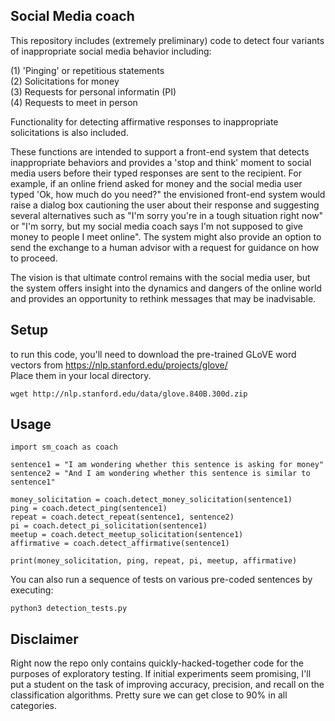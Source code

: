 ## Social Media coach
This repository includes (extremely preliminary) code to detect four variants of inappropriate social media behavior including:

(1) 'Pinging' or repetitious statements <br>
(2) Solicitations for money <br>
(3) Requests for personal informatin (PI) <br>
(4) Requests to meet in person <br>

Functionality for detecting affirmative responses to inappropriate solicitations is also included.

These functions are intended to support a front-end system that detects inappropriate behaviors and provides a 'stop and think' moment to social media users before their typed responses are sent to the recipient. For example, if an online friend asked for money and the social media user typed 'Ok, how much do you need?" the envisioned front-end system would raise a dialog box cautioning the user about their response and suggesting several alternatives such as "I'm sorry you're in a tough situation right now" or "I'm sorry, but my social media coach says I'm not supposed to give money to people I meet online". The system might also provide an option to send the exchange to a human advisor with a request for guidance on how to proceed.

The vision is that ultimate control remains with the social media user, but the system offers insight into the dynamics and dangers of the online world and provides an opportunity to rethink messages that may be inadvisable.

## Setup
to run this code, you'll need to download the pre-trained GLoVE word vectors from https://nlp.stanford.edu/projects/glove/ <br>
Place them in your local directory.
```
wget http://nlp.stanford.edu/data/glove.840B.300d.zip
```

## Usage
```
import sm_coach as coach

sentence1 = "I am wondering whether this sentence is asking for money"
sentence2 = "And I am wondering whether this sentence is similar to sentence1"

money_solicitation = coach.detect_money_solicitation(sentence1)
ping = coach.detect_ping(sentence1)
repeat = coach.detect_repeat(sentence1, sentence2)
pi = coach.detect_pi_solicitation(sentence1)
meetup = coach.detect_meetup_solicitation(sentence1)
affirmative = coach.detect_affirmative(sentence1)

print(money_solicitation, ping, repeat, pi, meetup, affirmative)
```

You can also run a sequence of tests on various pre-coded sentences by executing:
```
python3 detection_tests.py
```

## Disclaimer
Right now the repo only contains quickly-hacked-together code for the purposes of exploratory testing. If initial experiments seem promising, I'll put a student on the task of improving accuracy, precision, and recall on the classification algorithms. Pretty sure we can get close to 90% in all categories.
